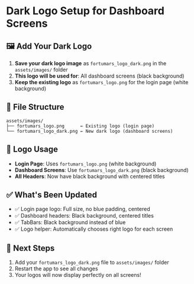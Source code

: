# Dark Logo Setup for Dashboard Screens

## 🖼️ **Add Your Dark Logo**

1. **Save your dark logo image** as `fortumars_logo_dark.png` in the `assets/images/` folder
2. **This logo will be used for**: All dashboard screens (black background)
3. **Keep the existing logo** as `fortumars_logo.png` for the login page (white background)

## 📁 **File Structure**

```
assets/images/
├── fortumars_logo.png      ← Existing logo (login page)
└── fortumars_logo_dark.png ← New dark logo (dashboard screens)
```

## 🎨 **Logo Usage**

- **Login Page**: Uses `fortumars_logo.png` (white background)
- **Dashboard Screens**: Use `fortumars_logo_dark.png` (black background)
- **All Headers**: Now have black background with centered titles

## ✅ **What's Been Updated**

- ✅ Login page logo: Full size, no blue padding, centered
- ✅ Dashboard headers: Black background, centered titles
- ✅ TabBars: Black background instead of blue
- ✅ Logo helper: Automatically chooses right logo for each screen

## 🚀 **Next Steps**

1. Add your `fortumars_logo_dark.png` file to `assets/images/` folder
2. Restart the app to see all changes
3. Your logos will now display perfectly on all screens!
